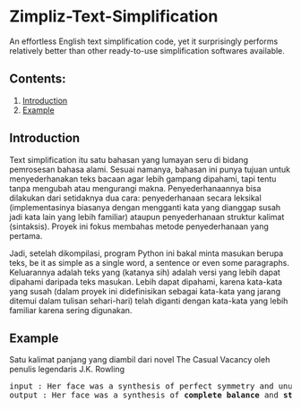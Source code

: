 # Zimpliz-Text-Simplification
An effortless English text simplification code, yet it surprisingly performs relatively better than other ready-to-use simplification softwares available.

## Contents:
1. <a href="#introduction"/>Introduction</a>
2. <a href="#example"/>Example</a>

## <a name="introduction"/>Introduction</a>
Text simplification itu satu bahasan yang lumayan seru di bidang pemrosesan bahasa alami. Sesuai namanya, bahasan ini punya tujuan untuk menyederhanakan teks bacaan agar lebih gampang dipahami, tapi tentu tanpa mengubah atau mengurangi makna. Penyederhanaannya bisa dilakukan dari setidaknya dua cara: penyederhanaan secara leksikal (implementasinya biasanya dengan mengganti kata yang dianggap susah jadi kata lain yang lebih familiar) ataupun penyederhanaan struktur kalimat (sintaksis). Proyek ini fokus membahas metode penyederhanaan yang pertama.

Jadi, setelah dikompilasi, program Python ini bakal minta masukan berupa teks, be it as simple as a single word, a sentence or even some paragraphs. Keluarannya adalah teks yang (katanya sih) adalah versi yang lebih dapat dipahami daripada teks masukan. Lebih dapat dipahami, karena kata-kata yang susah (dalam proyek ini didefinisikan sebagai kata-kata yang jarang ditemui dalam tulisan sehari-hari) telah diganti dengan kata-kata yang lebih familiar karena sering digunakan.

## <a name="example"/>Example</a>
Satu kalimat panjang yang diambil dari novel The Casual Vacancy oleh penulis legendaris J.K. Rowling
<pre>
input : Her face was a synthesis of perfect symmetry and unusual proportion; he could have gazed at it for hours, trying to locate the source of its fascination.
output : Her face was a synthesis of <b>complete balance</b> and <b>strange balance</b>; he could have <b>stare</b> at it for hours, trying to <b>place</b> the <b>beginning</b> of its fascination.
</pre>
